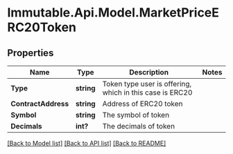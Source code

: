 # Immutable.Api.Model.MarketPriceERC20Token

## Properties

Name | Type | Description | Notes
------------ | ------------- | ------------- | -------------
**Type** | **string** | Token type user is offering, which in this case is ERC20 | 
**ContractAddress** | **string** | Address of ERC20 token | 
**Symbol** | **string** | The symbol of token | 
**Decimals** | **int?** | The decimals of token | 

[[Back to Model list]](../README.md#documentation-for-models) [[Back to API list]](../README.md#documentation-for-api-endpoints) [[Back to README]](../README.md)

